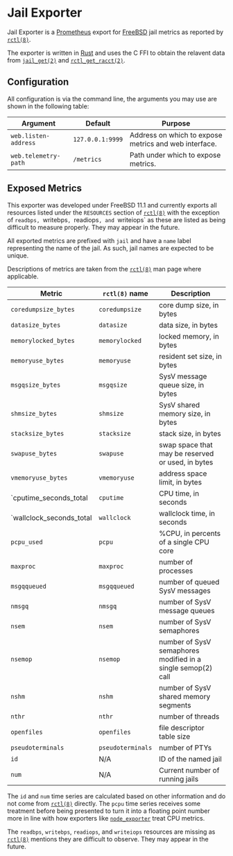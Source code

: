# Jail Exporter

Jail Exporter is a [Prometheus] export for [FreeBSD] jail metrics as reported
by [`rctl(8)`].

The exporter is written in [Rust] and uses the C FFI to obtain the relavent
data from [`jail_get(2)`] and [`rctl_get_racct(2)`].

## Configuration

All configuration is via the command line, the arguments you may use are shown
in the following table:

| Argument             | Default          | Purpose                       |
|----------------------|------------------|-------------------------------|
| `web.listen-address` | `127.0.0.1:9999` | Address on which to expose metrics and web interface. |
| `web.telemetry-path` | `/metrics`       | Path under which to expose metrics. |

## Exposed Metrics

This exporter was developed under FreeBSD 11.1 and currently exports all
resources listed under the `RESOURCES` section of [`rctl(8)`] with the
exception of `readbps, `writebps`, `readiops`, and `writeiops` as these are
listed as being difficult to measure properly. They may appear in the future.

All exported metrics are prefixed with `jail` and have a `name` label
representing the name of the jail. As such, jail names are expected to be
unique.

Descriptions of metrics are taken from the [`rctl(8)`] man page where
applicable.

| Metric                   | `rctl(8)` name    | Description                       |
|--------------------------|-------------------|-----------------------------------|
| `coredumpsize_bytes`     | `coredumpsize`    | core dump size, in bytes          |
| `datasize_bytes`         | `datasize`        | data size, in bytes               |
| `memorylocked_bytes`     | `memorylocked`    | locked memory, in bytes           |
| `memoryuse_bytes`        | `memoryuse`       | resident set size, in bytes       |
| `msgqsize_bytes`         | `msgqsize`        | SysV message queue size, in bytes |
| `shmsize_bytes`          | `shmsize`         | SysV shared memory size, in bytes |
| `stacksize_bytes`        | `stacksize`       | stack size, in bytes              |
| `swapuse_bytes`          | `swapuse`         | swap space that may be reserved or used, in bytes |
| `vmemoryuse_bytes`       | `vmemoryuse`      | address space limit, in bytes     |
| `cputime_seconds_total   | `cputime`         | CPU time, in seconds              |
| `wallclock_seconds_total | `wallclock`       | wallclock time, in seconds        |
| `pcpu_used`              | `pcpu`            | %CPU, in percents of a single CPU core |
| `maxproc`                | `maxproc`         | number of processes               |
| `msgqqueued`             | `msgqqueued`      | number of queued SysV messages    |
| `nmsgq`                  | `nmsgq`           | number of SysV message queues     |
| `nsem`                   | `nsem`            | number of SysV semaphores         |
| `nsemop`                 | `nsemop`          | number of SysV semaphores modified in a single semop(2) call |
| `nshm`                   | `nshm`            | number of SysV shared memory segments |
| `nthr`                   | `nthr`            | number of threads                 |
| `openfiles`              | `openfiles`       | file descriptor table size        |
| `pseudoterminals`        | `pseudoterminals` | number of PTYs                    |
| `id`                     | N/A               | ID of the named jail              |
| `num`                    | N/A               | Current number of running jails   |

The `id` and `num` time series are calculated based on other information and do
not come from [`rctl(8)`] directly. 
The `pcpu` time series receives some treatment before being presented to turn
it into a floating point number more in line with how exporters like
[`node_exporter`] treat CPU metrics.

The `readbps`, `writebps`, `readiops`, and `writeiops` resources are missing as
[`rctl(8)`] mentions they are difficult to observe. They may appear in the
future.

[FreeBSD]: https://www.freebsd.org/
[Prometheus]: https://prometheus.io/
[Rust]: https://www.rust-lang.org/
[`node_exporter`]: https://github.com/prometheus/node_exporter/
[`jail_get(2)`]: https://www.freebsd.org/cgi/man.cgi?query=jail_get&sektion=2
[`rctl(8)`]: https://www.freebsd.org/cgi/man.cgi?query=rctl&sektion=8
[`rctl_get_racct(2)`]: https://www.freebsd.org/cgi/man.cgi?query=rctl_get_acct&sektion=2
